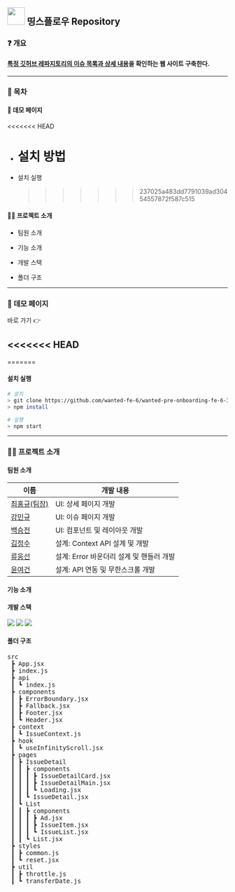 ## <img src='https://cdn-icons-png.flaticon.com/512/25/25231.png' width='40'/> 띵스플로우 Repository

### ❓ 개요

#### [특정 깃허브 레파지토리의 이슈 목록과 상세 내용](https://github.com/angular/angular-cli)을 확인하는 웹 사이트 구축한다.

---

### 📜 목차

#### 🔗 데모 페이지

<<<<<<< HEAD

- # 설치 방법

* 설치 실행
  > > > > > > > 237025a483dd7791039ad30454557872f587c515

#### 💁‍♂️ 프로젝트 소개

- 팀원 소개

- 기능 소개

- 개발 스택

- 폴더 구조

---

### 🔗 데모 페이지

바로 가기 👉

## <<<<<<< HEAD

=======

#### 설치 실행

```bash
# 설치
> git clone https://github.com/wanted-fe-6/wanted-pre-onboarding-fe-6-3-1.git
> npm install

# 실행
> npm start
```

---

### 💁‍♂️ 프로젝트 소개

#### 팀원 소개

|이름|개발 내용|
|------|---|
|[최홍규(팀장)](https://github.com/gomgun-lab)|UI: 상세 페이지 개발|
|[강민규](https://github.com/kagrin97)|UI: 이슈 페이지 개발|
|[백승전](https://github.com/BaikSeungJeon)|UI: 컴포넌트 및 레이아웃 개발|
|[김정수](https://github.com/sunpl13)|설계: Context API 설계 및 개발|
|[류웅선](https://github.com/unsnruu)|설계: Error 바운더리 설계 및 핸들러 개발|
|[윤여건](https://github.com/kunnyCode)|설계: API 연동 및 무한스크롤 개발|

#### 기능 소개

#### 개발 스택

<div>
<img src="https://img.shields.io/badge/React-61DAFB?style=for-the-badge&logo=react&logoColor=white"/>
<img src="https://img.shields.io/badge/JavaScript-F7DF1E?style=for-the-badge&logo=javascript&logoColor=white"/>
<img src="https://img.shields.io/badge/styled components-DB7093?style=for-the-badge&logo=styledcomponents&logoColor=white"/>
</div>

#### 폴더 구조

<pre>
src
 ┣ App.jsx
 ┣ index.js
 ┣ api
 ┃ ┗ index.js
 ┣ components
 ┃ ┣ ErrorBoundary.jsx
 ┃ ┣ Fallback.jsx
 ┃ ┣ Footer.jsx
 ┃ ┗ Header.jsx
 ┣ context
 ┃ ┗ IssueContext.js
 ┣ hook
 ┃ ┗ useInfinityScroll.jsx
 ┣ pages
 ┃ ┣ IssueDetail
 ┃ ┃ ┣ components
 ┃ ┃ ┃ ┣ IssueDetailCard.jsx
 ┃ ┃ ┃ ┣ IssueDetailMain.jsx
 ┃ ┃ ┃ ┗ Loading.jsx
 ┃ ┃ ┗ IssueDetail.jsx
 ┃ ┗ List
 ┃ ┃ ┣ components
 ┃ ┃ ┃ ┣ Ad.jsx
 ┃ ┃ ┃ ┣ IssueItem.jsx
 ┃ ┃ ┃ ┗ IssueList.jsx
 ┃ ┃ ┗ List.jsx
 ┣ styles
 ┃ ┣ common.js
 ┃ ┗ reset.jsx
 ┣ util
 ┃ ┣ throttle.js
 ┃ ┗ transferDate.js
</pre>